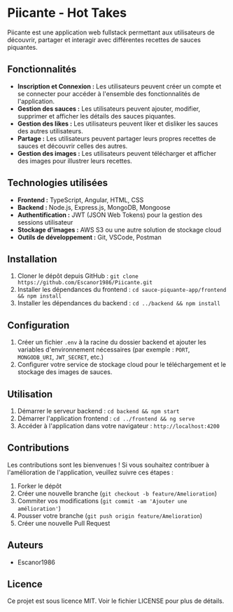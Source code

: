 # Piicante - Hot Takes

Piicante est une application web fullstack permettant aux utilisateurs de découvrir, partager et interagir avec différentes recettes de sauces piquantes.

## Fonctionnalités

- **Inscription et Connexion :** Les utilisateurs peuvent créer un compte et se connecter pour accéder à l'ensemble des fonctionnalités de l'application.
- **Gestion des sauces :** Les utilisateurs peuvent ajouter, modifier, supprimer et afficher les détails des sauces piquantes.
- **Gestion des likes :** Les utilisateurs peuvent liker et disliker les sauces des autres utilisateurs.
- **Partage :** Les utilisateurs peuvent partager leurs propres recettes de sauces et découvrir celles des autres.
- **Gestion des images :** Les utilisateurs peuvent télécharger et afficher des images pour illustrer leurs recettes.

## Technologies utilisées

- **Frontend :** TypeScript, Angular, HTML, CSS
- **Backend :** Node.js, Express.js, MongoDB, Mongoose
- **Authentification :** JWT (JSON Web Tokens) pour la gestion des sessions utilisateur
- **Stockage d'images :** AWS S3 ou une autre solution de stockage cloud
- **Outils de développement :** Git, VSCode, Postman

## Installation

1. Cloner le dépôt depuis GitHub : `git clone https://github.com/Escanor1986/Piicante.git`
2. Installer les dépendances du frontend : `cd sauce-piquante-app/frontend && npm install`
3. Installer les dépendances du backend : `cd ../backend && npm install`

## Configuration

1. Créer un fichier `.env` à la racine du dossier backend et ajouter les variables d'environnement nécessaires (par exemple : `PORT`, `MONGODB_URI`, `JWT_SECRET`, etc.)
2. Configurer votre service de stockage cloud pour le téléchargement et le stockage des images de sauces.

## Utilisation

1. Démarrer le serveur backend : `cd backend && npm start`
2. Démarrer l'application frontend : `cd ../frontend && ng serve`
3. Accéder à l'application dans votre navigateur : `http://localhost:4200`

## Contributions

Les contributions sont les bienvenues ! Si vous souhaitez contribuer à l'amélioration de l'application, veuillez suivre ces étapes :

1. Forker le dépôt
2. Créer une nouvelle branche (`git checkout -b feature/Amelioration`)
3. Commiter vos modifications (`git commit -am 'Ajouter une amélioration'`)
4. Pousser votre branche (`git push origin feature/Amelioration`)
5. Créer une nouvelle Pull Request

## Auteurs

- Escanor1986

## Licence

Ce projet est sous licence MIT. Voir le fichier LICENSE pour plus de détails.
